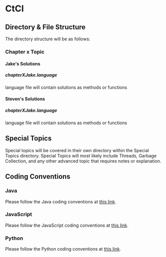 # CtCI

## Directory & File Structure

The directory structure will be as follows:

### Chapter x Topic
#### Jake's Solutions
##### chapterXJake.language
language file will contain solutions as methods or functions
#### Steven's Solutions
##### chapterXJake.language
language file will contain solutions as methods or functions

## Special Topics
Special topics will be covered in their own directory within the Special Topics directory.  Special Topics will most likely include Threads, Garbage Collection, and any other advanced topic that requires notes or explanation.

## Coding Conventions
### Java
Please follow the Java coding conventions at [this link](https://google.github.io/styleguide/javaguide.html).

### JavaScript
Please follow the JavaScript coding conventions at [this link](https://google.github.io/styleguide/jsguide.html).

### Python
Please follow the Python coding conventions at [this link](https://google.github.io/styleguide/pyguide.html).
